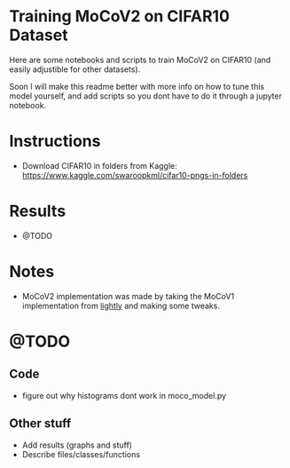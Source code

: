 # Training MoCoV2 on CIFAR10 Dataset

Here are some notebooks and scripts to train MoCoV2 on CIFAR10 (and easily adjustible for other datasets).

Soon I will make this readme better with more info on how to tune this model yourself, and add scripts so you dont have to do it through a jupyter notebook.

# Instructions
- Download CIFAR10 in folders from Kaggle: https://www.kaggle.com/swaroopkml/cifar10-pngs-in-folders

# Results
- @TODO

# Notes
- MoCoV2 implementation was made by taking the MoCoV1 implementation from [lightly](https://docs.lightly.ai/tutorials/package/tutorial_moco_memory_bank.html) and making some tweaks.

# @TODO
## Code
- figure out why histograms dont work in moco_model.py
## Other stuff
- Add results (graphs and stuff)
- Describe files/classes/functions
